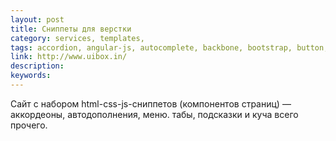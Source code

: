 ```yaml
---
layout: post
title: Сниппеты для верстки
category: services, templates, 
tags: accordion, angular-js, autocomplete, backbone, bootstrap, button, calendar, carousel, collapsible, color-picker, combo-box, date-picker, dojo, drag-drop, dropdown, file-picker, foundation, gauge, graph, infinite-scroll, input, input-mask, input-tag, jquery, jquery-ui, knob, lightbox, map, menu, modal-dialog, mootools, pagination, progress, raphael, scrollbar, select, sidebar, slider, spinner, stepper, syntax, tab, toolbar, tooltip, tour, tree, typeahead, visualization, zepto, сниппет, шаблон, 
link: http://www.uibox.in/
description: 
keywords: 
---
```


<p>Сайт с набором html-css-js-сниппетов (компонентов страниц) — аккордеоны, автодополнения, меню. табы, подсказки и куча всего прочего.</p>
